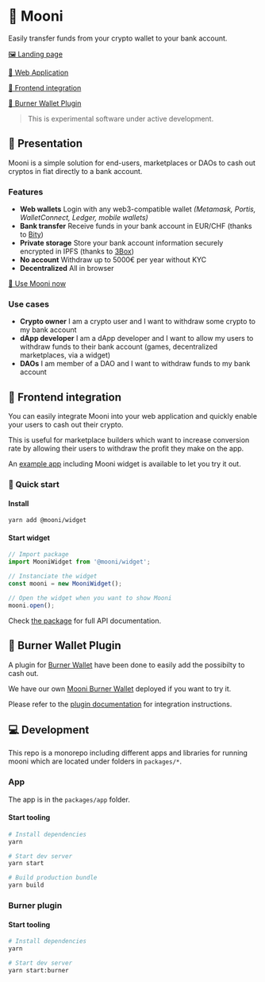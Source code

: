 # 🌚 Mooni

Easily transfer funds from your crypto wallet to your bank account.

[🖼 Landing page](https://mooni.tech)

[🚀 Web Application](https://app.mooni.tech)

[🔮 Frontend integration](./#-frontend-integration)

[📎 Burner Wallet Plugin](./#-burner-wallet-plugin)

> This is experimental software under active development.

## 📃 Presentation

Mooni is a simple solution for end-users, marketplaces or DAOs to cash out cryptos in fiat directly to a bank account.

### Features

* **Web wallets** Login with any web3-compatible wallet _\(Metamask, Portis, WalletConnect, Ledger, mobile wallets\)_
* **Bank transfer** Receive funds in your bank account in EUR/CHF \(thanks to [Bity](https://bity.com)\)
* **Private storage** Store your bank account information securely encrypted in IPFS \(thanks to [3Box](https://3box.io)\)
* **No account** Withdraw up to 5000€ per year without KYC
* **Decentralized** All in browser

[🚀 Use Mooni now](https://app.mooni.tech)


### Use cases

* **Crypto owner** I am a crypto user and I want to withdraw some crypto to my bank account
* **dApp developer** I am a dApp developer and I want to allow my users to withdraw funds to their bank account \(games, decentralized marketplaces, via a widget\)
* **DAOs** I am member of a DAO and I want to withdraw funds to my bank account

## 🔮 Frontend integration

You can easily integrate Mooni into your web application and quickly enable your users to cash out their crypto.

This is useful for marketplace builders which want to increase conversion rate by allowing their users to withdraw the profit they make on the app.


An [example app](https://mooni-widget-example.now.sh) including Mooni widget is available to let you try it out.

### 🎁 Quick start

#### Install

`yarn add @mooni/widget`

#### Start widget

```javascript
// Import package
import MooniWidget from '@mooni/widget';

// Instanciate the widget
const mooni = new MooniWidget();

// Open the widget when you want to show Mooni
mooni.open();
```
Check [the package](./packages/widget-sdk) for full API documentation.

## 📎 Burner Wallet Plugin

A plugin for [Burner Wallet](https://github.com/burner-wallet/burner-wallet-2/) have been done to easily add the possibilty to cash out.

We have our own [Mooni Burner Wallet](https://burner.mooni.tech) deployed if you want to try it.

Please refer to the [plugin documentation](packages/burner-plugin) for integration instructions.


## 💻 Development

This repo is a monorepo including different apps and libraries for running mooni which are located under folders in `packages/*`.

### App

The app is in the `packages/app` folder.

#### Start tooling

```bash
# Install dependencies
yarn

# Start dev server
yarn start

# Build production bundle
yarn build
```

### Burner plugin

#### Start tooling

```bash
# Install dependencies
yarn

# Start dev server
yarn start:burner

```
